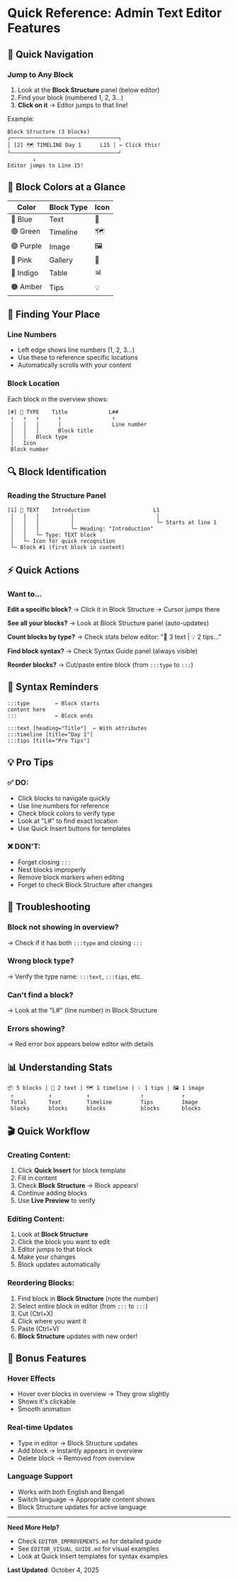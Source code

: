 # Quick Reference: Admin Text Editor Features

## 🎯 Quick Navigation

### Jump to Any Block

1. Look at the **Block Structure** panel (below editor)
2. Find your block (numbered 1, 2, 3...)
3. **Click on it** → Editor jumps to that line!

Example:

```
Block Structure (3 blocks)
┌──────────────────────────────────┐
│ [2] 🗺️ TIMELINE Day 1      L15 │ ← Click this!
└──────────────────────────────────┘
        ↓
Editor jumps to Line 15!
```

## 🎨 Block Colors at a Glance

| Color     | Block Type | Icon |
| --------- | ---------- | ---- |
| 🔵 Blue   | Text       | 📝   |
| 🟢 Green  | Timeline   | 🗺️   |
| 🟣 Purple | Image      | 🖼️   |
| 🩷 Pink    | Gallery    | 🎨   |
| 🔮 Indigo | Table      | 📊   |
| 🟠 Amber  | Tips       | 💡   |

## 📍 Finding Your Place

### Line Numbers

- Left edge shows line numbers (1, 2, 3...)
- Use these to reference specific locations
- Automatically scrolls with your content

### Block Location

Each block in the overview shows:

```
[#] 📝 TYPE    Title             L##
 ↑   ↑   ↑      ↑                ↑
 │   │   │      │                Line number
 │   │   │      Block title
 │   │   Block type
 │   Icon
 Block number
```

## 🔍 Block Identification

### Reading the Structure Panel

```
[1] 📝 TEXT    Introduction                    L1
 │   │   │          │                          │
 │   │   │          │                          └─ Starts at line 1
 │   │   │          └─ Heading: "Introduction"
 │   │   └─ Type: TEXT block
 │   └─ Icon for quick recognition
 └─ Block #1 (first block in content)
```

## ⚡ Quick Actions

### Want to...

**Edit a specific block?**
→ Click it in Block Structure → Cursor jumps there

**See all your blocks?**
→ Look at Block Structure panel (auto-updates)

**Count blocks by type?**
→ Check stats below editor: "📝 3 text | 💡 2 tips..."

**Find block syntax?**
→ Check Syntax Guide panel (always visible)

**Reorder blocks?**
→ Cut/paste entire block (from `:::type` to `:::`)

## 📝 Syntax Reminders

```
:::type        ← Block starts
content here
:::            ← Block ends

:::text [heading="Title"]  ← With attributes
:::timeline [title="Day 1"]
:::tips [title="Pro Tips"]
```

## 💡 Pro Tips

### ✅ DO:

- Click blocks to navigate quickly
- Use line numbers for reference
- Check block colors to verify type
- Look at "L#" to find exact location
- Use Quick Insert buttons for templates

### ❌ DON'T:

- Forget closing `:::`
- Nest blocks improperly
- Remove block markers when editing
- Forget to check Block Structure after changes

## 🐛 Troubleshooting

### Block not showing in overview?

→ Check if it has both `:::type` and closing `:::`

### Wrong block type?

→ Verify the type name: `:::text`, `:::tips`, etc.

### Can't find a block?

→ Look at the "L#" (line number) in Block Structure

### Errors showing?

→ Red error box appears below editor with details

## 📊 Understanding Stats

```
📦 5 blocks | 📝 2 text | 🗺️ 1 timeline | 💡 1 tips | 🖼️ 1 image
 ↑           ↑           ↑                ↑            ↑
 Total       Text        Timeline         Tips         Image
 blocks      blocks      blocks           blocks       blocks
```

## 🎬 Quick Workflow

### Creating Content:

1. Click **Quick Insert** for block template
2. Fill in content
3. Check **Block Structure** → Block appears!
4. Continue adding blocks
5. Use **Live Preview** to verify

### Editing Content:

1. Look at **Block Structure**
2. Click the block you want to edit
3. Editor jumps to that block
4. Make your changes
5. Block updates automatically

### Reordering Blocks:

1. Find block in **Block Structure** (note the number)
2. Select entire block in editor (from `:::` to `:::`)
3. Cut (Ctrl+X)
4. Click where you want it
5. Paste (Ctrl+V)
6. **Block Structure** updates with new order!

## 🌟 Bonus Features

### Hover Effects

- Hover over blocks in overview → They grow slightly
- Shows it's clickable
- Smooth animation

### Real-time Updates

- Type in editor → Block Structure updates
- Add block → Instantly appears in overview
- Delete block → Removed from overview

### Language Support

- Works with both English and Bengali
- Switch language → Appropriate content shows
- Block Structure updates for active language

---

**Need More Help?**

- Check `EDITOR_IMPROVEMENTS.md` for detailed guide
- See `EDITOR_VISUAL_GUIDE.md` for visual examples
- Look at Quick Insert templates for syntax examples

**Last Updated**: October 4, 2025
